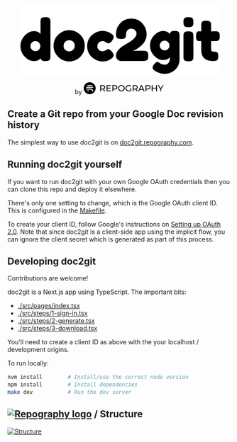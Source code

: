 <p align="center">
<a href="https://doc2git.repography.com"><img alt="doc2git" src="./public/doc2git.png"></a>
</p>
<p align="center">
by <a href="https://repography.com"><img alt="Repography" src="./public/logo-wordmark.png"></a>
</p>

## Create a Git repo from your Google Doc revision history

The simplest way to use doc2git is on [doc2git.repography.com](https://doc2git.repography.com).

## Running doc2git yourself

If you want to run doc2git with your own Google OAuth credentials then you can clone this repo and deploy it elsewhere.

There's only one setting to change, which is the Google OAuth client ID. This is configured in the [Makefile](./Makefile).

To create your client ID, follow Google's instructions on [Setting up OAuth 2.0](https://support.google.com/cloud/answer/6158849?hl=en). Note that since doc2git is a client-side app using the implicit flow, you can ignore the client secret which is generated as part of this process.

## Developing doc2git

Contributions are welcome!

doc2git is a Next.js app using TypeScript. The important bits:

* [./src/pages/index.tsx](src/pages/index.tsx)
* [./src/steps/1-sign-in.tsx](./src/steps/1-sign-in.tsx)
* [./src/steps/2-generate.tsx](./src/steps/2-generate.tsx)
* [./src/steps/3-download.tsx](./src/steps/3-download.tsx)

You'll need to create a client ID as above with the your localhost / development origins.

To run locally:

```sh
nvm install        # Install/use the correct node version
npm install        # Install dependencies
make dev           # Run the dev server
```

## [![Repography logo](https://images.repography.com/logo.svg)](https://repography.com) / Structure
[![Structure](https://images.repography.com/19895906/repography/doc2git/structure/Xdp0kVq_dZMDYRYZOp6oCphfIk5Gj3O5ZKq5vLDnLgY/DiY3rh20x1BSz1Byso7ReFaaMLYfrogsVrgmm2R2wQM_table.svg)](https://github.com/repography/doc2git)
